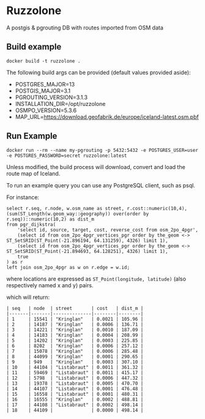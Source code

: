 # Ruzzolone

A postgis & pgrouting DB with routes imported from OSM data

## Build example

```
docker build -t ruzzolone .
```

The following build args can be provided (default values provided aside):
* POSTGRES_MAJOR=13
* POSTGIS_MAJOR=3.1
* PGROUTING_VERSION=3.1.3
* INSTALLATION_DIR=/opt/ruzzolone
* OSMPO_VERSION=5.3.6
* MAP_URL=https://download.geofabrik.de/europe/iceland-latest.osm.pbf


## Run Example
```
docker run --rm --name my-pgrouting -p 5432:5432 -e POSTGRES_USER=user -e POSTGRES_PASSWORD=secret ruzzolone:latest
```

Unless modified, the build process will download, convert and load the route map of Iceland.

To run an example query you can use any PostgreSQL client, such as psql. 

For instance:

```
select r.seq, r.node, w.osm_name as street, r.cost::numeric(10,4), (sum(ST_Length(w.geom_way::geography)) over(order by r.seq))::numeric(10,2) as dist_m
from pgr_dijkstra(
	'select id, source, target, cost, reverse_cost from osm_2po_4pgr',
	(select id from osm_2po_4pgr_vertices_pgr order by the_geom <-> ST_SetSRID(ST_Point(-21.896194, 64.131259), 4326) limit 1),
	(select id from osm_2po_4pgr_vertices_pgr order by the_geom <-> ST_SetSRID(ST_Point(-21.894693, 64.128251), 4326) limit 1),
	true
) as r
left join osm_2po_4pgr as w on r.edge = w.id;
```
where locations are expressed as `ST_Point(longitude, latitude)` (also respectively named x and y) pairs.

which will return:

```
| seq   | node  | street       | cost   | dist_m |
|-------|-------|--------------|--------|--------|
| 1     | 15541 | "Kringlan"   | 0.0021 | 105.96 |
| 2     | 14187 | "Kringlan"   | 0.0006 | 136.71 |
| 3     | 14221 | "Kringlan"   | 0.0010 | 187.09 |
| 4     | 14183 | "Kringlan"   | 0.0004 | 208.99 |
| 5     | 14202 | "Kringlan"   | 0.0003 | 225.85 |
| 6     | 8202  | "Kringlan"   | 0.0006 | 257.12 |
| 7     | 15078 | "Kringlan"   | 0.0006 | 285.48 |
| 8     | 44099 | "Kringlan"   | 0.0001 | 290.65 |
| 9     | 949   | "Kringlan"   | 0.0003 | 307.10 |
| 10    | 44104 | "Listabraut" | 0.0011 | 361.32 |
| 11    | 59469 | "Listabraut" | 0.0011 | 415.17 |
| 12    | 5798  | "Listabraut" | 0.0006 | 447.32 |
| 13    | 19378 | "Listabraut" | 0.0005 | 470.70 |
| 14    | 44107 | "Listabraut" | 0.0001 | 476.48 |
| 15    | 16558 | "Listabraut" | 0.0001 | 480.31 |
| 16    | 16555 | "Kringlan"   | 0.0002 | 488.81 |
| 17    | 44108 | "Listabraut" | 0.0002 | 498.14 |
| 18    | 44109 |              | 0.0000 | 498.14 |
```
